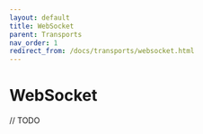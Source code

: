 ```yaml
---
layout: default
title: WebSocket
parent: Transports
nav_order: 1
redirect_from: /docs/transports/websocket.html
---
```


# WebSocket

// TODO

